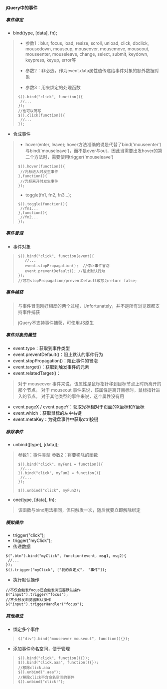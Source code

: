 #### jQuery中的事件

##### 事件绑定

- bind(type, [data], fn);

> - 参数1：blur, focus, load, resize, scroll, unload, click, dbclick, mousedown, mouseup, mouseover, mousemove, mouseout, mouseenter, mouseleave, change, select, submit, keydown, keypress, keyup, error等
>
> - 参数2：非必选，作为event.data属性值传递给事件对象的额外数据对象
>
> - 参数3：用来绑定的处理函数
>
> ```
> $().bind("click", function(){
>  //...
>});
>//也可以简写
>$().click(function(){
>  //...
>});
> ```
>

- 合成事件

> - hover(enter, leave);
>hover方法准确的说是代替了bind('mouseenter')与bind('mouseleave')，而不是over与out，因此当需要出发hover的第二个方法时，需要使用trigger('mouseleave')
>
>```
>$().hover(function(){
>  //光标进入时发生事件
>},function(){
>  //光标离开时发生事件
>});
>```
>
> - toggle(fn1, fn2, fn3...);
>
>```
>$().toggle(function(){
>  //fn1...
>},function(){
>  //fn2...
>});
>```

##### 事件冒泡

- 事件对象

>```
>$().bind("click", function(event){
>    //...
>    event.stopPropagation();  //停止事件冒泡
>    event.preventDefault(); //阻止默认行为
>});
>//可将stopPropagation/preventDefault改写为return false;
>```

##### 事件捕获

> 与事件冒泡刚好相反的两个过程，Unfortunately，并不是所有浏览器都支持事件捕获
>
>jQuery不支持事件捕获，可使用JS原生

##### 事件对象的属性

- event.type：获取到事件类型
- event.preventDefault()：阻止默认的事件行为
- event.stopPropagation()：阻止事件的冒泡
- event.target()：获取到触发事件的元素
- event.relatedTarget()：

>对于 mouseover 事件来说，该属性是鼠标指针移到目标节点上时所离开的那个节点。
>对于 mouseout 事件来说，该属性是离开目标时，鼠标指针进入的节点。
>对于其他类型的事件来说，这个属性没有用

- event.pageX / event.pageY：获取光标相对于页面的X坐标和Y坐标
- event.which：获取鼠标的左中右键
- event.metaKey：为键盘事件中获取ctrl按键

##### 移除事件

- unbind([type], [data]);

> 参数1：事件类型
> 参数2：将要移除的函数
>
>```
>$().bind("click", myFun1 = function(){
>  //...
>}).bind("click", myFun2 = function(){
>  //...
>});
>
>$().unbind("click", myFun2);
>```
>

- one(type, [data], fn);

>该函数与bind用法相同，但只触发一次，随后就要立即解除绑定

##### 模拟操作

- trigger("click");
- trigger("myClick");
- 传递数据

```
$(".btn").bind("myClick", function(event, msg1, msg2){
 //...
});
$().trigger("myClick", ["我的自定义"， "事件"]);
```
- 执行默认操作

```
//不仅会触发focus还会触发浏览器默认操作
$("input").trigger("focus");
//不会触发浏览器默认操作
$("input").triggerHandler("focus");
```

##### 其他用法

- 绑定多个事件

>```
>$("div").bind("mouseover mouseout", function(){});
>```

- 添加事件命名空间，便于管理

>```
>$().bind("click", function(){});
>$().bind("click.aaa", function(){});
>//移除click.aaa
>$().unbind(".aaa");
>//移除click不含命名空间的事件
>$().unbind("click!");
>```
